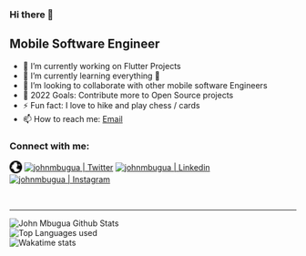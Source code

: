 
### Hi there 👋
## Mobile Software Engineer
- 🔭 I’m currently working on Flutter Projects
- 🌱 I’m currently learning everything 🤣
- 👯 I’m looking to collaborate with other mobile software Engineers
- 🥅 2022 Goals: Contribute more to Open Source projects
- ⚡ Fun fact: I love to hike and play chess / cards
- 📫 How to reach me: [Email][email]

### Connect with me:

[<img align="center" alt="johnmbugua | website" width="22px" src="https://raw.githubusercontent.com/iconic/open-iconic/master/svg/globe.svg" />][website]
[<img align="center" alt="johnmbugua | Twitter" width="22px" src="https://cdn.jsdelivr.net/npm/simple-icons@3/icons/twitter.svg" />][twitter]
[<img align="center" alt="johnmbugua | Linkedin" width="22px" src="https://cdn.jsdelivr.net/npm/simple-icons@3/icons/linkedin.svg" />][linkedin]
[<img align="center" alt="johnmbugua | Instagram" width="22px" src="https://cdn.jsdelivr.net/npm/simple-icons@v3/icons/instagram.svg" />][instagram]

<br/>

---

<img align="left" alt="John Mbugua Github Stats" src="https://github-readme-stats.vercel.app/api?username=johnniembugua&show_icons=true&hide_border=true&count_private=true&theme=radical" />
<br/>




<img align="left" alt="Top Languages used" src="https://github-readme-stats.vercel.app/api/top-langs?username=johnniembugua&show_icons=true&hide_border=true&count_private=true&theme=radical&layout=compact" />
<br/>


<img align="left" alt="Wakatime stats" src="https://github-readme-stats.vercel.app/api/wakatime?username=@johnmbugua&show_icons=true&hide_border=true&count_private=true&theme=radical&layout=compact" />
<br/>


[email]: https://johnniendungu321@gmail.com
[website]: https://johnmbugua.netlify.app/
[twitter]:https://twitter.com/johnniendungu
[instagram]:https://www.instagram.com/jonniembugua/
[linkedin]: https://linkedin.com/in/john-mbugua-a50864204/



<!--
**johnniembugua/johnniembugua** is a ✨ _special_ ✨ repository because its `README.md` (this file) appears on your GitHub profile.

Here are some ideas to get you started:

- 🔭 I’m currently working on ...
- 🌱 I’m currently learning ...
- 👯 I’m looking to collaborate on ...
- 🤔 I’m looking for help with ...
- 💬 Ask me about ...
- 📫 How to reach me: ...
- ![Screenshot (80)](https://user-images.githubusercontent.com/48179354/129418438-2d7be7b9-c071-43e8-adbb-4719b79e5d57.png)
- 😄 Pronouns: ...
- ⚡ Fun fact: ...
-->
